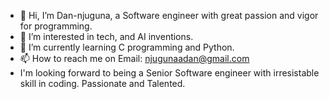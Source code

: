 - 👋 Hi, I’m Dan-njuguna, a Software engineer with great passion and vigor for programming.
- 👀 I’m interested in tech, and AI inventions. 
- 🌱 I’m currently learning C programming and Python. 
- 📫 How to reach me on Email: njugunaadan@gmail.com
- I'm looking forward to being a Senior Software engineer with irresistable skill in coding. Passionate and Talented.

<!---
Dan-njuguna/Dan-njuguna is a ✨ special ✨ repository because its `README.md` (this file) appears on your GitHub profile.
You can click the Preview link to take a look at your changes.
--->
